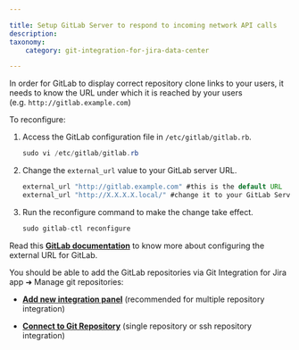 ```yaml
---

title: Setup GitLab Server to respond to incoming network API calls
description:
taxonomy:
    category: git-integration-for-jira-data-center

---
```

In order for GitLab to display correct repository clone links to your users, it needs to know the URL under which it is reached by your users (e.g. `http://gitlab.example.com`)

To reconfigure:

1.  Access the GitLab configuration file in `/etc/gitlab/gitlab.rb`.

    ```java
    sudo vi /etc/gitlab/gitlab.rb
    ```

2.  Change the `external_url` value to your GitLab server URL.

    ```java
    external_url "http://gitlab.example.com" #this is the default URL
    external_url "http://X.X.X.X.local/" #change it to your GitLab Server URL
    ```

3.  Run the reconfigure command to make the change take effect.

    ```java
    sudo gitlab-ctl reconfigure
    ```


Read this [**GitLab documentation**](https://docs.gitlab.com/omnibus/settings/configuration.html#configuring-the-external-url-for-gitlab) to know more about configuring the external URL for GitLab.

You should be able to add the GitLab repositories via Git Integration for Jira app ➜ Manage git repositories:

*   [**Add new integration panel**](/git-integration-for-jira-self-managed/using-the-add-new-integration-wizard/) (recommended for multiple repository integration)

*   [**Connect to Git Repository**](/git-integration-for-jira-self-managed/using-the-connect-repository-wizard/) (single repository or ssh repository integration)

